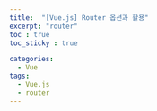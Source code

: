 ```yaml
---
title:  "[Vue.js] Router 옵션과 활용"
excerpt: "router"
toc : true
toc_sticky : true

categories:
  - Vue
tags: 
  - Vue.js
  - router
---
```


<br/>